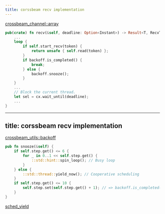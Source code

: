 ```yaml
---
title: corssbeam recv implementation
---
```


[crossbeam_channel::array](https://github.com/crossbeam-rs/crossbeam/blob/master/crossbeam-channel/src/flavors/array.rs#L396)

```rust {all|3-6|7-10|14,15}
pub(crate) fn recv(&self, deadline: Option<Instant>) -> Result<T, RecvTimeoutError> {
    ...
    loop {
        if self.start_recv(token) {
            return unsafe { self.read(token) };
        }
        if backoff.is_completed() {
            break;
        } else {
            backoff.snooze();
        }
    }
    ...
    // Block the current thread.
    let sel = cx.wait_until(deadline);
    ...
}
```

---
title: corssbeam recv implementation
---

[crossbeam_utils::backoff](https://github.com/crossbeam-rs/crossbeam/blob/23b10f2b737b6b6b66f5ca224cab2568350940b0/crossbeam-utils/src/backoff.rs#L209)

```rust {all|2-5|6-10}
pub fn snooze(&self) {
    if self.step.get() <= 6 {
        for _ in 0..1 << self.step.get() {
            ::std::hint::spin_loop(); // Busy loop
        }
    } else {
        ::std::thread::yield_now(); // Cooperative scheduling
    }
    if self.step.get() <= 10 {
        self.step.set(self.step.get() + 1); // => backoff.is_completed()
    }
}
```

[sched_yield](https://man7.org/linux/man-pages/man2/sched_yield.2.html)
